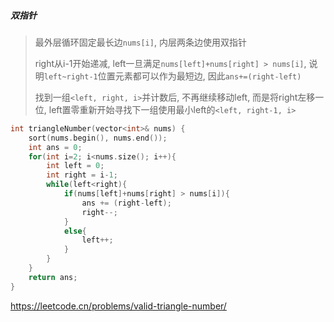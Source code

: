 ##### 双指针

> 最外层循环固定最长边`nums[i]`, 内层两条边使用双指针
> 
> right从i-1开始递减, left一旦满足`nums[left]+nums[right] > nums[i]`, 说明`left~right-1`位置元素都可以作为最短边, 因此`ans+=(right-left)`
> 
> 找到一组`<left, right, i>`并计数后, 不再继续移动left, 而是将right左移一位, left置零重新开始寻找下一组使用最小left的`<left, right-1, i>`

```CPP
int triangleNumber(vector<int>& nums) {
    sort(nums.begin(), nums.end());
    int ans = 0;
    for(int i=2; i<nums.size(); i++){
        int left = 0;
        int right = i-1;
        while(left<right){
            if(nums[left]+nums[right] > nums[i]){
                ans += (right-left);
                right--;
            }
            else{
                left++;
            }
        }
    }
    return ans;
}
```

https://leetcode.cn/problems/valid-triangle-number/